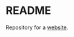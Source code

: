 README
====================

Repository for a [website][albertparkme].

[albertparkme]: http://albertpark.me